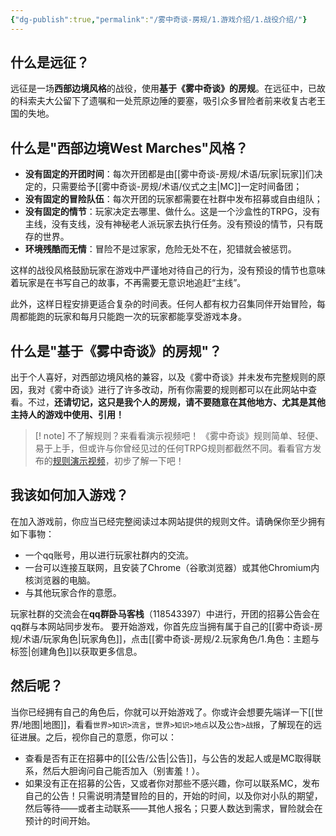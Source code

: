 ```yaml
---
{"dg-publish":true,"permalink":"/雾中奇谈-房规/1.游戏介绍/1.战役介绍/"}
---
```


## 什么是远征？
远征是一场**西部边境风格**的战役，使用**基于《雾中奇谈》的房规**。在远征中，已故的科索夫大公留下了遗嘱和一处荒原边陲的要塞，吸引众多冒险者前来收复古老王国的失地。

## 什么是"西部边境West Marches"风格？
- **没有固定的开团时间**：每次开团都是由[[雾中奇谈-房规/术语/玩家\|玩家]]们决定的，只需要给予[[雾中奇谈-房规/术语/仪式之主\|MC]]一定时间备团；
- **没有固定的冒险队伍**：每次开团的玩家都需要在社群中发布招募或自由组队；
- **没有固定的情节**：玩家决定去哪里、做什么。这是一个沙盒性的TRPG，没有主线，没有支线，没有神秘老人派玩家去执行任务。没有预设的情节，只有既存的世界。
- **环境残酷而无情**：冒险不是过家家，危险无处不在，犯错就会被惩罚。

这样的战役风格鼓励玩家在游戏中严谨地对待自己的行为，没有预设的情节也意味着玩家是在书写自己的故事，不再需要无意识地追赶“主线”。

此外，这样日程安排更适合复杂的时间表。任何人都有权力召集同伴开始冒险，每周都能跑的玩家和每月只能跑一次的玩家都能享受游戏本身。

## 什么是"基于《雾中奇谈》的房规"？
出于个人喜好，对西部边境风格的兼容，以及《雾中奇谈》并未发布完整规则的原因，我对《雾中奇谈》进行了许多改动，所有你需要的规则都可以在此网站中查看。不过，**还请切记，这只是我个人的房规，请不要随意在其他地方、尤其是其他主持人的游戏中使用、引用！**
>[! note] 不了解规则？来看看演示视频吧！
>《雾中奇谈》规则简单、轻便、易于上手，但或许与你曾经见过的任何TRPG规则都截然不同。看看官方发布的[规则演示视频](https://www.bilibili.com/video/BV1WfHVe4Ebp)，初步了解一下吧！
>

## 我该如何加入游戏？
在加入游戏前，你应当已经完整阅读过本网站提供的规则文件。请确保你至少拥有如下事物：

- 一个qq账号，用以进行玩家社群内的交流。
- 一台可以连接互联网，且安装了Chrome（谷歌浏览器）或其他Chromium内核浏览器的电脑。
- 与其他玩家合作的意愿。

玩家社群的交流会在**qq群卧马客栈**（118543397）中进行，开团的招募公告会在qq群与本网站同步发布。
要开始游戏，你首先应当拥有属于自己的[[雾中奇谈-房规/术语/玩家角色\|玩家角色]]，点击[[雾中奇谈-房规/2.玩家角色/1.角色：主题与标签\|创建角色]]以获取更多信息。

## 然后呢？
当你已经拥有自己的角色后，你就可以开始游戏了。你或许会想要先端详一下[[世界/地图\|地图]]，看看`世界>知识>流言`，`世界>知识>地点`以及`公告>战报`，了解现在的远征进展。之后，视你自己的意愿，你可以：
- 查看是否有正在招募中的[[公告/公告\|公告]]，与公告的发起人或是MC取得联系，然后大胆询问自己能否加入（别害羞！）。
- 如果没有正在招募的公告，又或者你对那些不感兴趣，你可以联系MC，发布自己的公告！只需说明清楚冒险的目的，开始的时间，以及你对小队的期望，然后等待——或者主动联系——其他人报名；只要人数达到需求，冒险就会在预计的时间开始。



